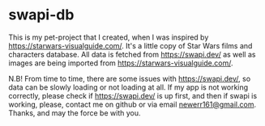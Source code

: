 # swapi-db

This is my pet-project that I created, when I was inspired by https://starwars-visualguide.com/. 
It's a little copy of Star Wars films and characters database. 
All data is fetched from https://swapi.dev/ as well as images are being imported from https://starwars-visualguide.com/. 

N.B!  From time to time, there are some issues with https://swapi.dev/, so data can be slowly loading or not loading at all. 
If my app is not working correctly, please check if https://swapi.dev/ is up first, and then if swapi is working, please, contact me on github or via email
newerr161@gmail.com. Thanks, and may the force be with you.
